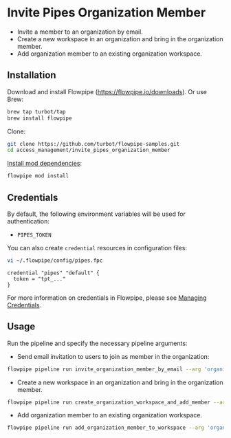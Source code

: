 # Invite Pipes Organization Member

- Invite a member to an organization by email.
- Create a new workspace in an organization and bring in the organization member.
- Add organization member to an existing organization workspace.

## Installation

Download and install Flowpipe (https://flowpipe.io/downloads). Or use Brew:

```sh
brew tap turbot/tap
brew install flowpipe
```

Clone:

```sh
git clone https://github.com/turbot/flowpipe-samples.git
cd access_management/invite_pipes_organization_member
```

[Install mod dependencies](https://www.flowpipe.io/docs/mods/mod-dependencies#mod-dependencies):

```sh
flowpipe mod install
```

## Credentials

By default, the following environment variables will be used for authentication:

- `PIPES_TOKEN`

You can also create `credential` resources in configuration files:

```sh
vi ~/.flowpipe/config/pipes.fpc
```

```hcl
credential "pipes" "default" {
  token = "tpt_..."
}
```

For more information on credentials in Flowpipe, please see [Managing Credentials](https://flowpipe.io/docs/run/credentials).

## Usage

Run the pipeline and specify the necessary pipeline arguments:

- Send email invitation to users to join as member in the organization:

```sh
flowpipe pipeline run invite_organization_member_by_email --arg 'organization_handle=acme-demo' --arg 'email=acmeuser01@example.org'
```

- Create a new workspace in an organization and bring in the organization member.

```sh
flowpipe pipeline run create_organization_workspace_and_add_member --arg 'organization_handle=acme-demo' --arg 'workspace_handle=demoworkspace' --arg 'member_handle=acmeuser01-icbc'
```

- Add organization member to an existing organization workspace.

```sh
flowpipe pipeline run add_organization_member_to_workspace --arg 'organization_handle=acme-demo' --arg 'workspace_handle=demoworkspace' --arg 'member_handle=acmeuser01-icbc'
```
